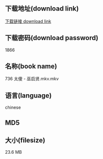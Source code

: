 ## 下载地址(download link)
[下载链接 download link](https://voluble-croquembouche-d321dc.netlify.app/?s=736+%E5%A4%AA%E5%82%BB+-+%E5%B7%AB%E5%90%AF%E8%B4%A4.mkv)

## 下载密码(download password)
1866

## 名称(book name)
736 太傻 - 巫启贤.mkv.mkv

## 语言(language)
chinese

## MD5


## 大小(filesize)
23.6 MB
